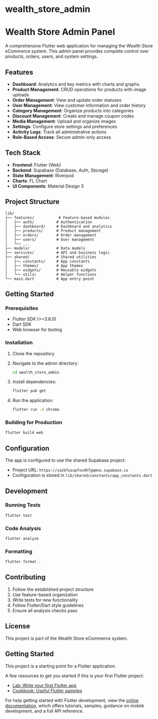 # wealth_store_admin

# Wealth Store Admin Panel

A comprehensive Flutter web application for managing the Wealth Store eCommerce system. This admin panel provides complete control over products, orders, users, and system settings.

## Features

- **Dashboard**: Analytics and key metrics with charts and graphs
- **Product Management**: CRUD operations for products with image uploads
- **Order Management**: View and update order statuses
- **User Management**: View customer information and order history
- **Category Management**: Organize products into categories
- **Discount Management**: Create and manage coupon codes
- **Media Management**: Upload and organize images
- **Settings**: Configure store settings and preferences
- **Activity Logs**: Track all administrative actions
- **Role-Based Access**: Secure admin-only access

## Tech Stack

- **Frontend**: Flutter (Web)
- **Backend**: Supabase (Database, Auth, Storage)
- **State Management**: Riverpod
- **Charts**: FL Chart
- **UI Components**: Material Design 3

## Project Structure

```
lib/
├── features/           # Feature-based modules
│   ├── auth/          # Authentication
│   ├── dashboard/     # Dashboard and analytics
│   ├── products/      # Product management
│   ├── orders/        # Order management
│   ├── users/         # User management
│   └── ...
├── models/            # Data models
├── services/          # API and business logic
├── shared/            # Shared utilities
│   ├── constants/     # App constants
│   ├── themes/        # App themes
│   ├── widgets/       # Reusable widgets
│   └── utils/         # Helper functions
└── main.dart          # App entry point
```

## Getting Started

### Prerequisites

- Flutter SDK (>=3.8.0)
- Dart SDK
- Web browser for testing

### Installation

1. Clone the repository
2. Navigate to the admin directory:
   ```bash
   cd wealth_store_admin
   ```

3. Install dependencies:
   ```bash
   flutter pub get
   ```

4. Run the application:
   ```bash
   flutter run -d chrome
   ```

### Building for Production

```bash
flutter build web
```

## Configuration

The app is configured to use the shared Supabase project:
- Project URL: `https://zazbfusupfoxdhfgqmno.supabase.co`
- Configuration is stored in `lib/shared/constants/app_constants.dart`

## Development

### Running Tests

```bash
flutter test
```

### Code Analysis

```bash
flutter analyze
```

### Formatting

```bash
flutter format .
```

## Contributing

1. Follow the established project structure
2. Use feature-based organization
3. Write tests for new functionality
4. Follow Flutter/Dart style guidelines
5. Ensure all analysis checks pass

## License

This project is part of the Wealth Store eCommerce system.

## Getting Started

This project is a starting point for a Flutter application.

A few resources to get you started if this is your first Flutter project:

- [Lab: Write your first Flutter app](https://docs.flutter.dev/get-started/codelab)
- [Cookbook: Useful Flutter samples](https://docs.flutter.dev/cookbook)

For help getting started with Flutter development, view the
[online documentation](https://docs.flutter.dev/), which offers tutorials,
samples, guidance on mobile development, and a full API reference.
